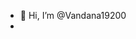 - 👋 Hi, I’m @Vandana19200
- 
<!---
Vandana19200/Vandana19200 is a ✨ special ✨ repository because its `README.md` (this file) appears on your GitHub profile.
You can click the Preview link to take a look at your changes.
--->
